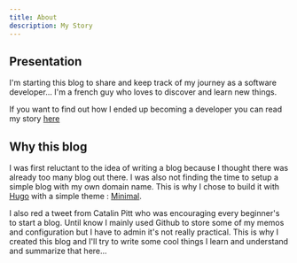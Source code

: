 ```yaml
---
title: About
description: My Story
---
```


## Presentation

I'm starting this blog to share and keep track of my journey as a software developer... I'm a french guy who loves to discover and learn new things.

If you want to find out how I ended up becoming a developer you can read my story [here](/post/story)

## Why this blog

I was first reluctant to the idea of writing a blog because I thought there was already too many blog out there. I was also not finding the time to setup a simple blog with my own domain name. This is why I chose to build it with [Hugo](https://gohugo.io) with a simple theme : [Minimal](https://themes.gohugo.io/themes/minimal/).

I also red a tweet from Catalin Pitt who was encouraging every beginner's to start a blog. Until know I mainly used Github to store some of my memos and configuration but I have to admin it's not really practical. This is why I created this blog and I'll try to write some cool things I learn and understand and summarize that here...

